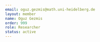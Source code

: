 ```yaml
---
email: oguz.gezmis@math.uni-heidelberg.de
layout: member
name: Oguz Gezmis
order: 999
role: Researcher
status: active
---
```



